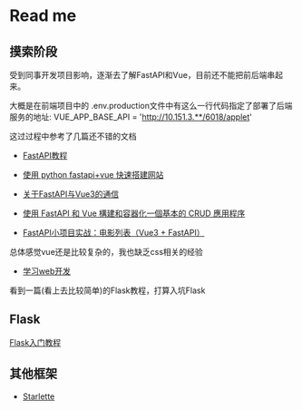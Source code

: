 # Read me

## 摸索阶段

受到同事开发项目影响，逐渐去了解FastAPI和Vue，目前还不能把前后端串起来。

大概是在前端项目中的 .env.production文件中有这么一行代码指定了部署了后端服务的地址: VUE_APP_BASE_API = 'http://10.151.3.**/6018/applet'

这过过程中参考了几篇还不错的文档

- [FastAPI教程](https://fastapi.tiangolo.com/zh/tutorial/header-params/)

- [使用 python fastapi+vue 快速搭建网站](https://www.elprup.com/2020/09/19/fastapi_vue/)

- [关于FastAPI与Vue3的通信](https://www.modb.pro/db/526543)

- [使用 FastAPI 和 Vue 構建和容器化一個基本的 CRUD 應用程序](https://morioh.com/p/b58062c5fe03)

- [FastAPI小项目实战：电影列表（Vue3 + FastAPI）](https://blog.51cto.com/u_15069472/4223271)


总体感觉vue还是比较复杂的，我也缺乏css相关的经验

- [学习web开发](https://developer.mozilla.org/zh-CN/docs/learn)

看到一篇(看上去比较简单)的Flask教程，打算入坑Flask



## Flask

[Flask入门教程](https://tutorial.helloflask.com/preface/)


## 其他框架

- [Starlette](https://www.starlette.io/)
